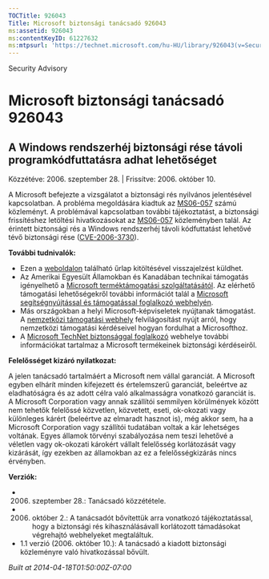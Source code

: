 ```yaml
---
TOCTitle: 926043
Title: Microsoft biztonsági tanácsadó 926043
ms:assetid: 926043
ms:contentKeyID: 61227632
ms:mtpsurl: 'https://technet.microsoft.com/hu-HU/library/926043(v=Security.10)'
---
```


Security Advisory

Microsoft biztonsági tanácsadó 926043
=====================================

A Windows rendszerhéj biztonsági rése távoli programkódfuttatásra adhat lehetőséget
-----------------------------------------------------------------------------------

Közzétéve: 2006. szeptember 28. | Frissítve: 2006. október 10.

A Microsoft befejezte a vizsgálatot a biztonsági rés nyilvános jelentésével kapcsolatban. A probléma megoldására kiadtuk az [MS06-057](http://technet.microsoft.com/security/bulletin/ms06-057) számú közleményt. A problémával kapcsolatban további tájékoztatást, a biztonsági frissítéshez letöltési hivatkozásokat az [MS06-057](http://technet.microsoft.com/security/bulletin/ms06-057) közleményben talál. Az érintett biztonsági rés a Windows rendszerhéj távoli kódfuttatást lehetővé tévő biztonsági rése ([CVE-2006-3730](http://www.cve.mitre.org/cgi-bin/cvename.cgi?name=cve-2006-3730)).

**További tudnivalók:**

-   Ezen a [weboldalon](https://support.microsoft.com/common/survey.aspx?scid=sw;en;1257&amp;showpage=1&amp;ws=technet&amp;sd=tech) található űrlap kitöltésével visszajelzést küldhet.
-   Az Amerikai Egyesült Államokban és Kanadában technikai támogatás igényelhető a [Microsoft terméktámogatási szolgáltatásától](http://go.microsoft.com/fwlink/?linkid=21131). Az elérhető támogatási lehetőségekről további információt talál a [Microsoft segítségnyújtással és támogatással foglalkozó webhelyén](http://support.microsoft.com/).
-   Más országokban a helyi Microsoft-képviseletek nyújtanak támogatást. A [nemzetközi támogatási webhely](http://go.microsoft.com/fwlink/?linkid=21155) felvilágosítást nyújt arról, hogy nemzetközi támogatási kérdéseivel hogyan fordulhat a Microsofthoz.
-   A [Microsoft TechNet biztonsággal foglalkozó](http://go.microsoft.com/fwlink/?linkid=21132) webhelye további információkat tartalmaz a Microsoft termékeinek biztonsági kérdéseiről.

**Felelősséget kizáró nyilatkozat:**

A jelen tanácsadó tartalmáért a Microsoft nem vállal garanciát. A Microsoft egyben elhárít minden kifejezett és értelemszerű garanciát, beleértve az eladhatóságra és az adott célra való alkalmasságra vonatkozó garanciát is. A Microsoft Corporation vagy annak szállítói semmilyen körülmények között nem tehetők felelőssé közvetlen, közvetett, eseti, ok-okozati vagy különleges kárért (beleértve az elmaradt hasznot is), még akkor sem, ha a Microsoft Corporation vagy szállítói tudatában voltak a kár lehetséges voltának. Egyes államok törvényi szabályozása nem teszi lehetővé a véletlen vagy ok-okozati károkért vállalt felelősség korlátozását vagy kizárását, így ezekben az államokban az ez a felelősségkizárás nincs érvényben.

**Verziók:**

-   2006. szeptember 28.: Tanácsadó közzététele.
-   2006. október 2.: A tanácsadót bővítettük arra vonatkozó tájékoztatással, hogy a biztonsági rés kihasználásávall korlátozott támadásokat végrehajtó webhelyeket megtaláltuk.
-   1.1 verzió (2006. október 10.): A tanácsadó a kiadott biztonsági közleményre való hivatkozással bővült.

*Built at 2014-04-18T01:50:00Z-07:00*
